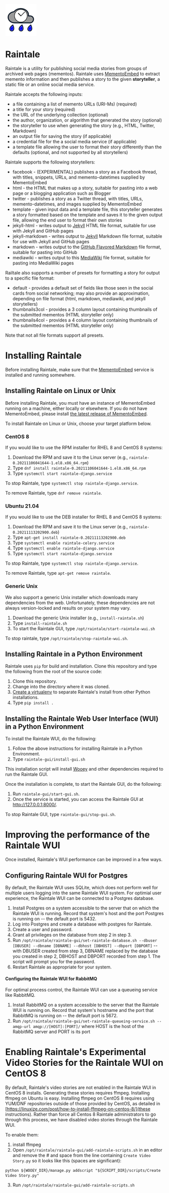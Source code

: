 
<img src="images/raintale-logo.png" width="100px">

# Raintale

Raintale is a utility for publishing social media stories from groups of archived web pages (mementos). Raintale uses [MementoEmbed](https://github.com/oduwsdl/MementoEmbed)
 to extract memento information and then publishes a story to the given **storyteller**, a static file or an online social media service.

Raintale accepts the following inputs:
* a file containing a list of memento URLs (URI-Ms) (required)
* a title for your story (required)
* the URL of the underlying collection (optional)
* the author, organization, or algorithm that generated the story (optional)
* the storyteller to use when generating the story (e.g., HTML, Twitter, Markdown)
* an output file for saving the story (if applicable)
* a credential file for the a social media service (if applicable)
* a template file allowing the user to format their story differently than the defaults (optional, and not supported by all storytellers)

Raintale supports the following storytellers:
* facebook - (EXPERIMENTAL) publishes a story as a Facebook thread, with titles, snippets, URLs, and memento-datetimes supplied by MementoEmbed
* html - the HTML that makes up a story, suitable for pasting into a web page or a blogging application such as Blogger
* twitter - publishes a story as a Twitter thread, with titles, URLs, memento-datetimes, and images supplied by MementoEmbed
* template - given input data and a template file, this storyteller generates a story formatted based on the template and saves it to the given output file, allowing the end user to format their own stories
* jekyll-html - writes output to [Jekyll](https://jekyllrb.com/) HTML file format, suitable for use with Jekyll and GitHub pages
* jekyll-markdown - writes output to [Jekyll](https://jekyllrb.com/) Markdown file format, suitable for use with Jekyll and GitHub pages
* markdown - writes output to the [GitHub Flavored Markdown](https://github.github.com/gfm/) file format, suitable for pasting into GitHub
* mediawiki - writes output to this [MediaWiki](https://www.mediawiki.org/wiki/Help:Formatting) file format, suitable for pasting into MediaWiki pages

Railtale also supports a number of presets for formatting a story for output to a specific file format:
* default - provides a default set of fields like those seen in the social cards from social networking; may also provide an approximation, depending on file format (html, markdown, mediawiki, and jekyll storytellers)
* thumbnails3col - provides a 3 column layout containing thumbnails of the submitted mementos (HTML storyteller only)
* thumbnails4col - provides a 4 column layout containing thumbnails of the submitted mementos (HTML storyteller only)

Note that not all file formats support all presets.

<!-- # Running Raintale

Raintale uses docker-compose to load and execute all dependencies. To run Raintale, do the following:
1. Create a directory on your system
2. Copy docker-compose.yml from this repository into that directory
3. Open a terminal
4. Type: ```docker-compose run raintale tellstory --help``` to find the list of options

For example to create a raw HTML story suitable for pasting, type the following within that prompt:

``
docker-compose run raintale tellstory -i story-mementos.txt --storyteller html -o mystory.html --title "This is My Story Title"	--generated-by "Me"
``

The output will be stored in ``mystory.html``.

To create a twitter story, you will need to create a Twitter app. Log into Twitter from a web browser and visit https://developer.twitter.com/en/apps for more information. Once you have created an app, make a file named ``twitter-credentials.yml``, save it in the same directory, and fill it with the following content.

```
consumer_key: XXXXXX
consumer_secret: XXXXXX
access_token_key: XXXXXX
access_token_secret: XXXXXX
```

Replace the ``XXXXXX`` values with the corresponding values as displayed on your Twitter app page.

Once that is done, type the following within the Docker prompt:

``
docker-compose run raintale tellstory -i story_mementos.txt --storyteller twitter --title "This is My Story Title"	--generated-by "Me” -c twitter-credentials.yml
`` -->

# Installing Raintale

Before installing Raintale, make sure that the [MementoEmbed](https://github.com/oduwsdl/MementoEmbed) service is installed and running somewhere.

## Installing Raintale on Linux or Unix

Before installing Raintale, you must have an instance of MementoEmbed running on a machine, either locally or elsewhere. If you do not have MementoEmbed, please install [the latest release of MementoEmbed](https://github.com/oduwsdl/MementoEmbed).

To install Raintale on Linux or Unix, choose your target platform below.

### CentOS 8

If you would like to use the RPM installer for RHEL 8 and CentOS 8 systems:

1. Download the RPM and save it to the Linux server (e.g., `raintale-0.20211106041644-1.el8.x86_64.rpm`)
2. Type `dnf install raintale-0.20211106041644-1.el8.x86_64.rpm`
3. Type `systemctl start raintale-django.service`

To stop Raintale, type `systemctl stop raintale-django.service`.

To remove Raintale, type `dnf remove raintale`.

### Ubuntu 21.04

If you would like to use the DEB installer for RHEL 8 and CentOS 8 systems:

1. Download the RPM and save it to the Linux server (e.g., `raintale-0.20211113202900.deb`)
2. Type `apt-get install raintale-0.20211113202900.deb`
3. Type `systemctl enable raintale-celery.service`
4. Type `systemctl enable raintale-django.service`
4. Type `systemctl start raintale-django.service`

To stop Raintale, type `systemctl stop raintale-django.service`.

To remove Raintale, type `apt-get remove raintale`.

### Generic Unix

We also support a generic Unix installer which downloads many dependencies from the web. Unfortunately, these dependencies are not always version-locked and results on your system may vary.

1. Download the generic Unix installer (e.g., `install-raintale.sh`)
2. Type `install-raintale.sh`
3. To start the Raintale GUI, type `/opt/raintale/start-raintale-wui.sh`

To stop raintale, type `/opt/raintale/stop-raintale-wui.sh`.

## Installing Raintale in a Python Environment

Raintale uses ```pip``` for build and installation. Clone this repository and type the following from the root of the source code:

1. Clone this repository.
2. Change into the directory where it was cloned.
3. [Create a virtualenv](https://packaging.python.org/guides/installing-using-pip-and-virtual-environments/) to separate Raintale's install from other Python installations.
4. Type ```pip install .``` 

## Installing the Raintale Web User Interface (WUI) in a Python Environment

To install the Raintale WUI, do the following:
1. Follow the above instructions for installing Raintale in a Python Environment.
2. Type `raintale-gui/install-gui.sh`

This installation script will install [Wooey](https://github.com/wooey/Wooey) and other dependencies required to run the Raintale GUI.

Once the installation is complete, to start the Raintale GUI, do the following:
1. Run `raintale-gui/start-gui.sh`.
2. Once the service is started, you can access the Raintale GUI at http://127.0.0.1:8000/. 

To stop Raintale GUI, type `raintale-gui/stop-gui.sh`.

# Improving the performance of the Raintale WUI

Once installed, Raintale's WUI performance can be improved in a few ways.

## Configuring Raintale WUI for Postgres

By default, the Raintale WUI uses SQLite, which does not perform well for multiple users logging into the same Raintale WUI system. For optimial user experience, the Raintale WUI can be connected to a Postgres database.

1. Install Postgres on a system accessible to the server that on which the Raintale WUI is running. Record that system's host and the port Postgres is running on -- the default port is 5432.
2. Log into Postgres and create a database with postgres for Raintale.
3. Create a user and password.
4. Grant all privileges on the database from step 2 in step 3.
5. Run `/opt/raintale/raintale-gui/set-raintale-database.sh --dbuser [DBUSER] --dbname [DBNAME] --dbhost [DBHOST] --dbport [DBPORT]` -- with DBUSER created from step 3, DBNAME replaced by the database you created in step 2, DBHOST and DBPORT recorded from step 1. The script will prompt you for the password.
6. Restart Raintale as appropriate for your system.

#### Configuring the Raintale WUI for RabbitMQ

For optimal process control, the Raintale WUI can use a queueing service like RabbitMQ.

1. Install RabbitMQ on a system accessible to the server that the Raintale WUI is running on. Record that system's hostname and the port that RabbitMQ is running on -- the default port is 5672.
2. Run `/opt/raintale/raintale-gui/set-raintale-queueing-service.sh --amqp-url amqp://[HOST]:[PORT]/` where HOST is the host of the RabbitMQ server and PORT is its port

# Enabling Raintale's Experimental Video Stories for the Raintale WUI on CentOS 8

By default, Raintale's video stories are not enabled in the Raintale WUI in CentOS 8 installs. Generating these stories requires ffmpeg. Installing ffmpeg on Ubuntu is easy. Installing ffmpeg on CentOS 8 requires using YUM/DNF repositories outside of those provided by CentOS, as detailed in [https://linuxize.com/post/how-to-install-ffmpeg-on-centos-8/](these instructions). Rather than force all Centos 8 Raintale administrators to go through this process, we have disabled video stories through the Raintale WUI.

To enable them:
1. install ffmpeg
2. Open `/opt/raintale/raintale-gui/add-raintale-scripts.sh` in an editor and remove the # and space from the line containing `Create Video Story.py` so it looks like this (spaces are significant):
```
python ${WOOEY_DIR}/manage.py addscript "${SCRIPT_DIR}/scripts/Create Video Story.py"
```
3. Run `/opt/raintale/raintale-gui/add-raintale-scripts.sh`
